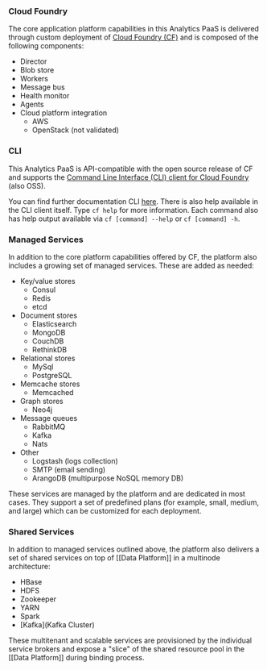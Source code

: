 ### Cloud Foundry

The core application platform capabilities in this Analytics PaaS is delivered through custom deployment of [Cloud Foundry (CF)](http://docs.cloudfoundry.org/concepts/architecture/) and is composed of the following components:

* Director
* Blob store
* Workers
* Message bus
* Health monitor
* Agents
* Cloud platform integration
  - AWS
  - OpenStack (not validated)

### CLI

This Analytics PaaS is API-compatible with the open source release of CF and supports the [Command Line Interface (CLI) client for Cloud Foundry](https://github.com/cloudfoundry/cli) (also OSS).

You can find further documentation CLI [here](http://docs.cloudfoundry.org/devguide/#cf). There is also help available in the CLI client itself. Type `cf help` for more information. Each command also has help output available via `cf [command] --help` or `cf [command] -h`.
  
### Managed Services 

In addition to the core platform capabilities offered by CF, the platform also includes a growing set of managed services. These are added as needed: 

* Key/value stores
  - Consul
  - Redis
  - etcd
* Document stores
  - Elasticsearch
  - MongoDB
  - CouchDB
  - RethinkDB
* Relational stores
  - MySql
  - PostgreSQL
* Memcache stores
  - Memcached
* Graph stores
  - Neo4j
* Message queues
  - RabbitMQ
  - Kafka
  - Nats
* Other 
  - Logstash (logs collection)
  - SMTP (email sending)
  - ArangoDB (multipurpose NoSQL memory DB)

These services are managed by the platform and are dedicated in most cases. They support a set of predefined plans (for example, small, medium, and large) which can be customized for each deployment.
 
### Shared Services 

In addition to managed services outlined above, the platform also delivers a set of shared services on top of [[Data Platform]] in a multinode architecture:

* HBase
* HDFS 
* Zookeeper
* YARN
* Spark
* [Kafka](Kafka Cluster)

These multitenant and scalable services are provisioned by the individual service brokers and expose a "slice" of the shared resource pool in the [[Data Platform]] during binding process. 











